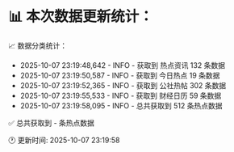 📊 本次数据更新统计：
==========================

📈 数据分类统计：
- 2025-10-07 23:19:48,642 - INFO - 获取到 热点资讯 132 条数据
- 2025-10-07 23:19:50,587 - INFO - 获取到 今日热点 19 条数据
- 2025-10-07 23:19:52,365 - INFO - 获取到 公社热帖 302 条数据
- 2025-10-07 23:19:55,533 - INFO - 获取到 财经日历 59 条数据
- 2025-10-07 23:19:58,095 - INFO - 总共获取到 512 条热点数据

✅ 总共获取到 - 条热点数据

🕐 更新时间: 2025-10-07 23:19:58
